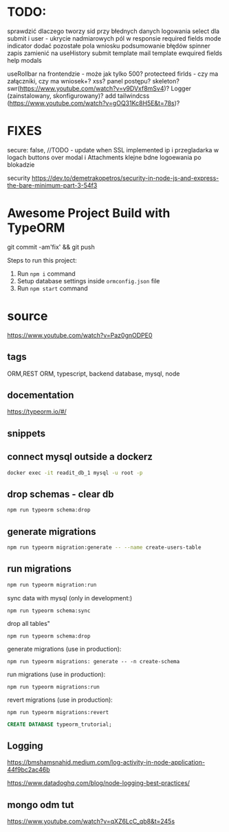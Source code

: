 # TODO:


sprawdzić dlaczego tworzy sid przy błednych danych logowania
select dla submit i user - ukrycie nadmiarowych pól w responsie
required fields
mode indicator
dodać pozostałe pola wniosku
podsumowanie błędów
spinner zapis
zamienić na useHistory
submit template
mail template
ewquired fields
help modals


useRollbar na frontendzie - może jak tylko 500?
protecteed firlds - czy ma załączniki, czy ma wniosek+?
xss?
panel postępu?
skeleton?
swr(https://www.youtube.com/watch?v=v9DVxf8mSv4)?
Logger (zainstalowany, skonfigurowany)?
add tailwindcss (https://www.youtube.com/watch?v=gOQ31Kc8H5E&t=78s)?


 

# FIXES
  secure: false, //TODO - update when SSL implemented
ip i przegladarka w logach
buttons over modal i Attachments
klejne bdne logoewania po blokadzie

security https://dev.to/demetrakopetros/security-in-node-js-and-express-the-bare-minimum-part-3-54f3

# Awesome Project Build with TypeORM

git commit -am'fix' && git push


Steps to run this project:

1. Run `npm i` command
2. Setup database settings inside `ormconfig.json` file
3. Run `npm start` command


# source

https://www.youtube.com/watch?v=Paz0gnODPE0

## tags

ORM,REST ORM, typescript, backend database, mysql, node

## docementation

https://typeorm.io/#/

## snippets

## connect mysql outside a dockerz
```sh
docker exec -it readit_db_1 mysql -u root -p
```

## drop schemas - clear db
```sh
npm run typeorm schema:drop
```

## generate migrations
```sh
npm run typeorm migration:generate -- --name create-users-table
```

## run migrations
```sh
npm run typeorm migration:run
```
sync data with mysql (only in development:)

```
npm run typeorm schema:sync
```

drop all tables"

```
npm run typeorm schema:drop
```

generate migrations (use in production):

```
npm run typeorm migrations: generate -- -n create-schema
```

run migrations (use in production):

```
npm run typeorm migrations:run
```

revert migrations (use in production):

```
npm run typeorm migrations:revert
```

```sql
CREATE DATABASE typeorm_trutorial;
```


## Logging
https://bmshamsnahid.medium.com/log-activity-in-node-application-44f9bc2ac46b

https://www.datadoghq.com/blog/node-logging-best-practices/

## mongo odm tut
https://www.youtube.com/watch?v=qXZ6LcC_qb8&t=245s